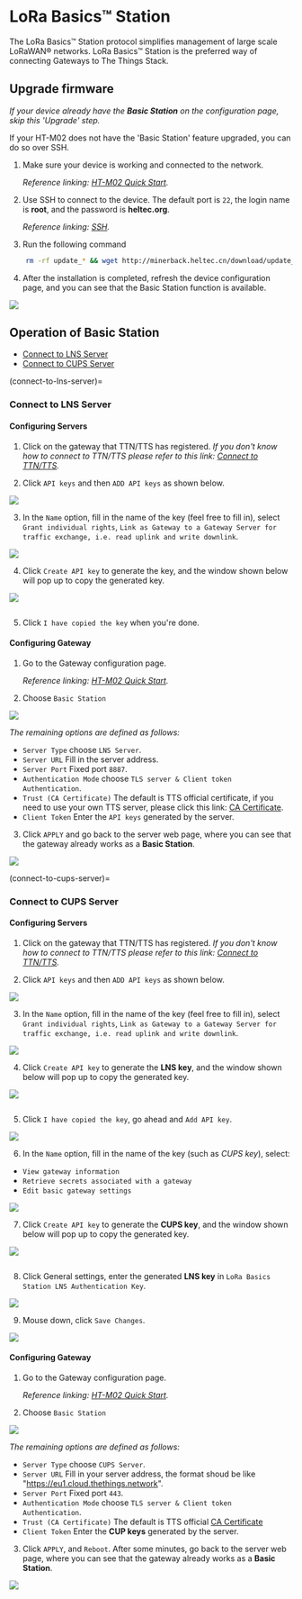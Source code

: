 # LoRa Basics™ Station
The LoRa Basics™ Station protocol simplifies management of large scale LoRaWAN® networks. LoRa Basics™ Station is the preferred way of connecting Gateways to The Things Stack.
## Upgrade firmware

*If your device already have the **Basic Station** on the configuration page, skip this 'Upgrade' step.*

If your HT-M02 does not have the 'Basic Station' feature upgraded, you can do so over SSH.

1. Make sure your device is working and connected to the network.

   *Reference linking: [HT-M02 Quick Start](https://docs.heltec.org/en/gateway/ht-m02_v2/quick_start.html).*

2. Use SSH to connect to the device. The default port is `22`, the login name is **root**, and the password is **heltec.org**.
   
   *Reference linking: [SSH](https://docs.heltec.org/en/gateway/ht-m02_v2/quick_start.html#ssh).*

3. Run the following command

```sh
    rm -rf update_* && wget http://minerback.heltec.cn/download/update_basicstation.sh && chmod +x update_basicstation.sh && ./update_basicstation.sh
```

4. After the installation is completed, refresh the device configuration page, and you can see that the Basic Station function is available.

![](img/basic_station/01.jpg)

## Operation of Basic Station
- [Connect to LNS Server](connect-to-lns-server)
- [Connect to CUPS Server](connect-to-cups-server)

(connect-to-lns-server)=
### Connect to LNS Server
#### Configuring Servers
1. Click on the gateway that TTN/TTS has registered.
    *If you don't know how to connect to TTN/TTS please refer to this link: [Connect to TTN/TTS](https://docs.heltec.org/en/gateway/ht-m02_v2/connect_to_server.html#connect-to-ttn-tts).*

2. Click `API keys` and then `ADD API keys` as shown below.

![](img/basic_station/02.jpg)

3. In the `Name` option, fill in the name of the key (feel free to fill in), select `Grant individual rights`, `Link as Gateway to a Gateway Server for traffic exchange, i.e. read uplink and write downlink`.

![](img/basic_station/03.jpg)

4. Click `Create API key` to generate the key, and the window shown below will pop up to copy the generated key.

![](img/basic_station/04.jpg)

``` {Tip} Copy and save the key, after which the key will not be visible!

```

5. Click `I have copied the key` when you're done.

#### Configuring Gateway
1. Go to the Gateway configuration page.

    *Reference linking: [HT-M02 Quick Start](https://docs.heltec.org/en/gateway/ht-m02_v2/quick_start.html).*

2. Choose `Basic Station`

![](img/basic_station/05.png)

*The remaining options are defined as follows:*

- `Server Type` choose `LNS Server`.
- `Server URL` Fill in the server address.
- `Server Port`  Fixed port `8887`.
- `Authentication Mode` choose `TLS server & Client token Authentication`.
- `Trust (CA Certificate)` The default is TTS official certificate, if you need to use your own TTS server, please click this link: [CA Certificate](https://docs.heltec.org/general/index.html).
- `Client Token` Enter the `API keys` generated by the server.

3. Click `APPLY` and go back to the server web page, where you can see that the gateway already works as a **Basic Station**.

![](img/basic_station/06.png)

(connect-to-cups-server)=
### Connect to CUPS Server
#### Configuring Servers
1. Click on the gateway that TTN/TTS has registered.
    *If you don't know how to connect to TTN/TTS please refer to this link: [Connect to TTN/TTS](https://docs.heltec.org/en/gateway/ht-m02_v2/connect_to_server.html#connect-to-ttn-tts).*

2. Click `API keys` and then `ADD API keys` as shown below.

![](img/basic_station/02.jpg)

3. In the `Name` option, fill in the name of the key (feel free to fill in), select `Grant individual rights`, `Link as Gateway to a Gateway Server for traffic exchange, i.e. read uplink and write downlink`.

![](img/basic_station/03.jpg)

4. Click `Create API key` to generate the **LNS key**, and the window shown below will pop up to copy the generated key.

![](img/basic_station/04.jpg)

``` {warning} Copy and save the key, after which the key will not be visible!
```

5. Click `I have copied the key`, go ahead and `Add API key`.

![](img/basic_station/07.png)

6. In the `Name` option, fill in the name of the key (such as *CUPS key*), select:
- `View gateway information`
- `Retrieve secrets associated with a gateway`
- `Edit basic gateway settings`

![](img/basic_station/08.jpg)

7. Click `Create API key` to generate the **CUPS key**, and the window shown below will pop up to copy the generated key.

![](img/basic_station/04.jpg)

``` {warning} Copy and save the key, after which the key will not be visible!
```

8. Click General settings, enter the generated **LNS key** in `LoRa Basics Station LNS Authentication Key`.

![](img/basic_station/09.png)

9. Mouse down, click `Save Changes`.

![](img/basic_station/10.png)

#### Configuring Gateway
1. Go to the Gateway configuration page.

    *Reference linking: [HT-M02 Quick Start](https://docs.heltec.org/en/gateway/ht-m02_v2/quick_start.html).*

2. Choose `Basic Station`

![](img/basic_station/11.png)

*The remaining options are defined as follows:*

- `Server Type` choose `CUPS Server`.
- `Server URL` Fill in your server address, the format shoud be like "https://eu1.cloud.thethings.network".
- `Server Port`  Fixed port `443`.
- `Authentication Mode` choose `TLS server & Client token Authentication`.
- `Trust (CA Certificate)` The default is TTS official [CA Certificate](https://resource.heltec.cn/download/HT-M02_V2/isrgrootx1.pem)
- `Client Token` Enter the **CUP keys** generated by the server.

3. Click `APPLY`, and `Reboot`. After some minutes, go back to the server web page, where you can see that the gateway already works as a **Basic Station**.

![](img/basic_station/06.png)